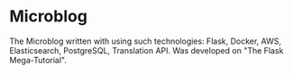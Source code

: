# Microblog
The Microblog written with using such technologies: Flask, Docker, AWS, Elasticsearch, PostgreSQL, Translation API. Was developed on "The Flask Mega-Tutorial".
